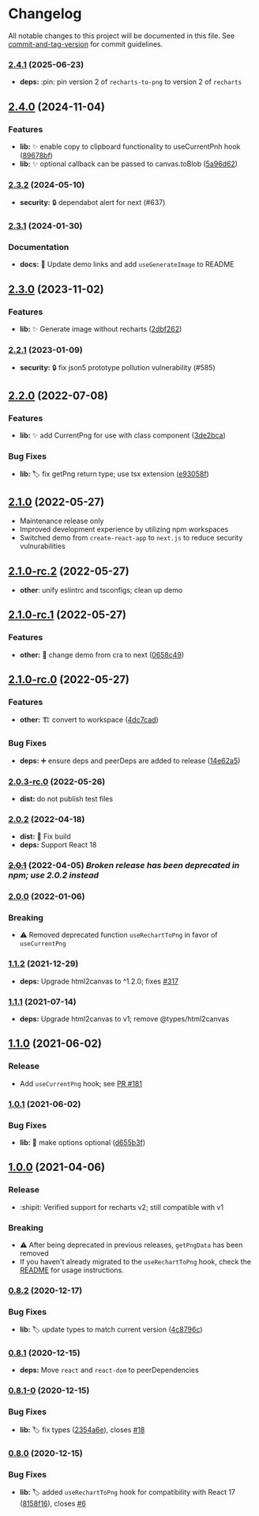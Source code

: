 # Changelog

All notable changes to this project will be documented in this file. See [commit-and-tag-version](https://github.com/absolute-version/commit-and-tag-version) for commit guidelines.

### [2.4.1](https://github.com/brammitch/recharts-to-png/compare/v2.4.0...v2.4.1) (2025-06-23)

- **deps:** :pin: pin version 2 of `recharts-to-png` to version 2 of `recharts`

## [2.4.0](https://github.com/brammitch/recharts-to-png/compare/v2.3.2...v2.4.0) (2024-11-04)

### Features

- **lib:** :sparkles: enable copy to clipboard functionality to useCurrentPnh hook ([89678bf](https://github.com/brammitch/recharts-to-png/commit/89678bf1cb31fd53228ceff4ec678e653aac9dc5))
- **lib:** :sparkles: optional callback can be passed to canvas.toBlob ([5a96d62](https://github.com/brammitch/recharts-to-png/commit/5a96d62ccad80b889cd7db242d150b73a8555202))

### [2.3.2](https://github.com/brammitch/recharts-to-png/compare/v2.3.1...v2.3.2) (2024-05-10)

- **security:** :lock: dependabot alert for next (#637)

### [2.3.1](https://github.com/brammitch/recharts-to-png/compare/v2.3.0...v2.3.1) (2024-01-30)

### Documentation

- **docs:** :memo: Update demo links and add `useGenerateImage` to README

## [2.3.0](https://github.com/brammitch/recharts-to-png/compare/v2.3.0-rc.0...v2.3.0) (2023-11-02)

### Features

- **lib:** :sparkles: Generate image without recharts ([2dbf262](https://github.com/brammitch/recharts-to-png/commit/2dbf262feae81d87038e004c0e990cb64dc173a3))

### [2.2.1](https://github.com/brammitch/recharts-to-png/compare/v2.2.0...v2.2.1) (2023-01-09)

- **security:** :lock: fix json5 prototype pollution vulnerability (#585)

## [2.2.0](https://github.com/brammitch/recharts-to-png/compare/v2.1.0...v2.2.0) (2022-07-08)

### Features

- **lib:** :sparkles: add CurrentPng for use with class component ([3de2bca](https://github.com/brammitch/recharts-to-png/commit/3de2bca0eeafd366a0d3a379ccfe6edf2e29258e))

### Bug Fixes

- **lib:** :label: fix getPng return type; use tsx extension ([e93058f](https://github.com/brammitch/recharts-to-png/commit/e93058f52c1bb6296ed7d412ba027e8332552d5d))

## [2.1.0](https://github.com/brammitch/recharts-to-png/compare/v2.0.2...v2.1.0) (2022-05-27)

- Maintenance release only
- Improved development experience by utilizing npm workspaces
- Switched demo from `create-react-app` to `next.js` to reduce security vulnurabilities

## [2.1.0-rc.2](https://github.com/brammitch/recharts-to-png/compare/v2.1.0-rc.1...v2.1.0-rc.2) (2022-05-27)

- **other**: unify eslintrc and tsconfigs; clean up demo

## [2.1.0-rc.1](https://github.com/brammitch/recharts-to-png/compare/v2.1.0-rc.0...v2.1.0-rc.1) (2022-05-27)

### Features

- **other:** :bricks: change demo from cra to next ([0658c49](https://github.com/brammitch/recharts-to-png/commit/0658c49227873c91fd33382e5fa5a8d946ac4021))

## [2.1.0-rc.0](https://github.com/brammitch/recharts-to-png/compare/v2.0.3-rc.0...v2.1.0-rc.0) (2022-05-27)

### Features

- **other:** :building_construction: convert to workspace ([4dc7cad](https://github.com/brammitch/recharts-to-png/commit/4dc7caded00c513bbc7cc91682ad374b7ee969ec))

### Bug Fixes

- **deps:** :heavy_plus_sign: ensure deps and peerDeps are added to release ([14e62a5](https://github.com/brammitch/recharts-to-png/commit/14e62a53c35428a540848a2fedf80e8af2b158df))

### [2.0.3-rc.0](https://github.com/brammitch/recharts-to-png/compare/v2.0.2...v2.0.3-rc.0) (2022-05-26)

- **dist:** do not publish test files

### [2.0.2](https://github.com/brammitch/recharts-to-png/compare/v2.0.1...v2.0.2) (2022-04-18)

- **dist:** :bug: Fix build
- **deps:** Support React 18

### [~~2.0.1~~](https://github.com/brammitch/recharts-to-png/compare/v1.1.2...v2.0.1) (2022-04-05) _Broken release has been deprecated in npm; use 2.0.2 instead_

### [2.0.0](https://github.com/brammitch/recharts-to-png/compare/v1.1.2...v2.0.0) (2022-01-06)

### Breaking

- :warning: Removed deprecated function `useRechartToPng` in favor of `useCurrentPng`

### [1.1.2](https://github.com/brammitch/recharts-to-png/compare/v1.1.1...v1.1.2) (2021-12-29)

- **deps:** Upgrade html2canvas to ^1.2.0; fixes [#317](https://github.com/brammitch/recharts-to-png/issues/317)

### [1.1.1](https://github.com/brammitch/recharts-to-png/compare/v1.1.0...v1.1.1) (2021-07-14)

- **deps:** Upgrade html2canvas to v1; remove @types/html2canvas

## [1.1.0](https://github.com/brammitch/recharts-to-png/compare/v1.0.1...v1.1.0) (2021-06-02)

### Release

- Add `useCurrentPng` hook; see [PR #181](https://github.com/brammitch/recharts-to-png/pull/181)

### [1.0.1](https://github.com/brammitch/recharts-to-png/compare/v1.0.0...v1.0.1) (2021-06-02)

### Bug Fixes

- **lib:** :bug: make options optional ([d655b3f](https://github.com/brammitch/recharts-to-png/commit/d655b3f75b4d49c6403bdb9649d5ce2d265283cc))

## [1.0.0](https://github.com/brammitch/recharts-to-png/compare/v0.8.4...v1.0.0) (2021-04-06)

### Release

- :shipit: Verified support for recharts v2; still compatible with v1

### Breaking

- :warning: After being deprecated in previous releases, `getPngData` has been removed
- If you haven't already migrated to the `useRechartToPng` hook, check the [README](https://github.com/brammitch/recharts-to-png#usage) for usage instructions.

### [0.8.2](https://github.com/brammitch/recharts-to-png/compare/v0.8.1...v0.8.2) (2020-12-17)

### Bug Fixes

- **lib:** :label: update types to match current version ([4c8796c](https://github.com/brammitch/recharts-to-png/commit/4c8796ca80a9135dc52c0eed2fbe4c9d7c9bbe56))

### [0.8.1](https://github.com/brammitch/recharts-to-png/compare/v0.8.1-0...v0.8.1) (2020-12-15)

- **deps:** Move `react` and `react-dom` to peerDependencies

### [0.8.1-0](https://github.com/brammitch/recharts-to-png/compare/v0.8.0...v0.8.1-0) (2020-12-15)

### Bug Fixes

- **lib:** :label: fix types ([2354a6e](https://github.com/brammitch/recharts-to-png/commit/2354a6e32174f1ca19361a8225c4cbb01abbb0bf)), closes [#18](https://github.com/brammitch/recharts-to-png/issues/18)

### [0.8.0](https://github.com/brammitch/recharts-to-png/compare/v0.7.0...v0.8.0) (2020-12-15)

### Bug Fixes

- **lib:** :label: added `useRechartToPng` hook for compatibility with React 17 ([8158f16](https://github.com/brammitch/recharts-to-png/commit/5e08c261c18f13c31914797d9a512b43eba4ea1f)), closes [#6](https://github.com/brammitch/recharts-to-png/issues/6)
